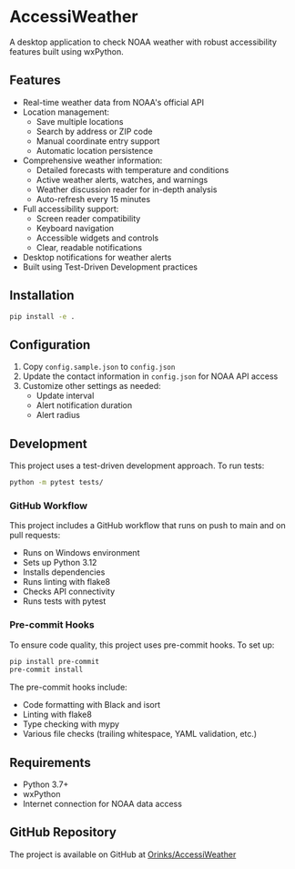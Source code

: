 # AccessiWeather

A desktop application to check NOAA weather with robust accessibility features built using wxPython.

## Features

- Real-time weather data from NOAA's official API
- Location management:
  - Save multiple locations
  - Search by address or ZIP code
  - Manual coordinate entry support
  - Automatic location persistence
- Comprehensive weather information:
  - Detailed forecasts with temperature and conditions
  - Active weather alerts, watches, and warnings
  - Weather discussion reader for in-depth analysis
  - Auto-refresh every 15 minutes
- Full accessibility support:
  - Screen reader compatibility
  - Keyboard navigation
  - Accessible widgets and controls
  - Clear, readable notifications
- Desktop notifications for weather alerts
- Built using Test-Driven Development practices

## Installation

```bash
pip install -e .
```

## Configuration

1. Copy `config.sample.json` to `config.json`
2. Update the contact information in `config.json` for NOAA API access
3. Customize other settings as needed:
   - Update interval
   - Alert notification duration
   - Alert radius

## Development

This project uses a test-driven development approach. To run tests:

```bash
python -m pytest tests/
```

### GitHub Workflow

This project includes a GitHub workflow that runs on push to main and on pull requests:

- Runs on Windows environment
- Sets up Python 3.12
- Installs dependencies
- Runs linting with flake8
- Checks API connectivity
- Runs tests with pytest

### Pre-commit Hooks

To ensure code quality, this project uses pre-commit hooks. To set up:

```bash
pip install pre-commit
pre-commit install
```

The pre-commit hooks include:
- Code formatting with Black and isort
- Linting with flake8
- Type checking with mypy
- Various file checks (trailing whitespace, YAML validation, etc.)

## Requirements

- Python 3.7+
- wxPython
- Internet connection for NOAA data access

## GitHub Repository

The project is available on GitHub at [Orinks/AccessiWeather](https://github.com/Orinks/AccessiWeather)
